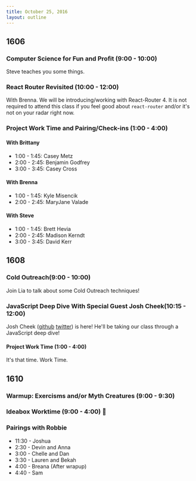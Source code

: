 ```yaml
---
title: October 25, 2016
layout: outline
---
```


## 1606

### Computer Science for Fun and Profit (9:00 - 10:00)
Steve teaches you some things.

### React Router Revisited (10:00 - 12:00)
With Brenna. We will be introducing/working with React-Router 4. It is not required to attend this class if you feel good about `react-router` and/or it's not on your radar right now.

### Project Work Time and Pairing/Check-ins (1:00 - 4:00)

#### With Brittany

- 1:00 - 1:45: Casey Metz
- 2:00 - 2:45: Benjamin Godfrey
- 3:00 - 3:45: Casey Cross

#### With Brenna

- 1:00 - 1:45: Kyle Misencik
- 2:00 - 2:45: MaryJane Valade

#### With Steve

- 1:00 - 1:45: Brett Hevia
- 2:00 - 2:45: Madison Kerndt
- 3:00 - 3:45: David Kerr

## 1608

### Cold Outreach(9:00 - 10:00)

Join Lia to talk about some Cold Outreach techniques!

### JavaScript Deep Dive With Special Guest Josh Cheek(10:15 - 12:00)

Josh Cheek ([github](https://github.com/joshcheek) [twitter](https://twitter.com/josh_cheek)) is here! He'll be taking our class through a JavaScript deep dive!

#### Project Work Time (1:00 - 4:00)

It's that time. Work Time.



## 1610

### Warmup: Exercisms and/or Myth Creatures (9:00 - 9:30)

### Ideabox Worktime (9:00 - 4:00) :muscle:

### Pairings with Robbie

* 11:30 - Joshua
* 2:30 - Devin and Anna
* 3:00 - Chelle and Dan
* 3:30 - Lauren and Bekah
* 4:00 - Breana (After wrapup)
* 4:40 - Sam
